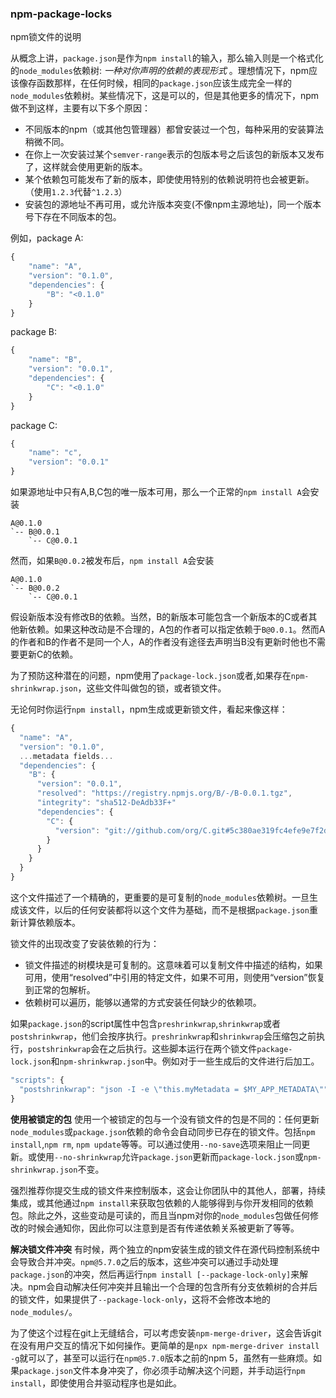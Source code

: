 ### npm-package-locks
npm锁文件的说明

从概念上讲，`package.json`是作为`npm install`的输入，那么输入则是一个格式化的`node_modules`依赖树: _一种对你声明的依赖的表现形式_ 。理想情况下，npm应该像存函数那样，在任何时候，相同的`package.json`应该生成完全一样的`node_modules`依赖树。某些情况下，这是可以的，但是其他更多的情况下，npm做不到这样，主要有以下多个原因：
- 不同版本的npm（或其他包管理器）都曾安装过一个包，每种采用的安装算法稍微不同。
- 在你上一次安装过某个`semver-range`表示的包版本号之后该包的新版本又发布了，这样就会使用更新的版本。
- 某个依赖包可能发布了新的版本，即使使用特别的依赖说明符也会被更新。（使用`1.2.3`代替`^1.2.3`）
- 安装包的源地址不再可用，或允许版本突变(不像npm主源地址)，同一个版本号下存在不同版本的包。

例如，package A:  
```javascript
{
    "name": "A",
    "version": "0.1.0",
    "dependencies": {
        "B": "<0.1.0"
    }
}
```
package B:
```javascript
{
    "name": "B",
    "version": "0.0.1",
    "dependencies": {
        "C": "<0.1.0"
    }
}
```
package C:
```javascript
{
    "name": "c",
    "version": "0.0.1"
}
```
如果源地址中只有A,B,C包的唯一版本可用，那么一个正常的`npm install A`会安装
```
A@0.1.0
`-- B@0.0.1
    `-- C@0.0.1
```
然而，如果`B@0.0.2`被发布后，`npm install A`会安装
```
A@0.1.0
`-- B@0.0.2
    `-- C@0.0.1
```
假设新版本没有修改B的依赖。当然，B的新版本可能包含一个新版本的C或者其他新依赖。如果这种改动是不合理的，A包的作者可以指定依赖于`B@0.0.1`。然而A的作者和B的作者不是同一个人，A的作者没有途径去声明当B没有更新时他也不需要更新C的依赖。

为了预防这种潜在的问题，npm使用了`package-lock.json`或者,如果存在`npm-shrinkwrap.json`，这些文件叫做包的锁，或者锁文件。

无论何时你运行`npm install`，npm生成或更新锁文件，看起来像这样：
```javascript
{
  "name": "A",
  "version": "0.1.0",
  ...metadata fields...
  "dependencies": {
    "B": {
      "version": "0.0.1",
      "resolved": "https://registry.npmjs.org/B/-/B-0.0.1.tgz",
      "integrity": "sha512-DeAdb33F+"
      "dependencies": {
        "C": {
          "version": "git://github.com/org/C.git#5c380ae319fc4efe9e7f2d9c78b0faa588fd99b4"
        }
      }
    }
  }
}
```
这个文件描述了一个精确的，更重要的是可复制的`node_modules`依赖树。一旦生成该文件，以后的任何安装都将以这个文件为基础，而不是根据`package.json`重新计算依赖版本。

锁文件的出现改变了安装依赖的行为：
- 锁文件描述的树模块是可复制的。这意味着可以复制文件中描述的结构，如果可用，使用“resolved”中引用的特定文件，如果不可用，则使用“version”恢复到正常的包解析。
- 依赖树可以遍历，能够以通常的方式安装任何缺少的依赖项。

如果`package.json`的script属性中包含`preshrinkwrap`,`shrinkwrap`或者`postshrinkwrap`，他们会按序执行。`preshrinkwrap`和`shrinkwrap`会压缩包之前执行，`postshrinkwrap`会在之后执行。这些脚本运行在两个锁文件`package-lock.json`和`npm-shrinkwrap.json`中。例如对于一些生成后的文件进行后加工。
```javascript
"scripts": {
  "postshrinkwrap": "json -I -e \"this.myMetadata = $MY_APP_METADATA\""
}
```

**使用被锁定的包**
使用一个被锁定的包与一个没有锁文件的包是不同的：任何更新`node_modules`或`package.json`依赖的命令会自动同步已存在的锁文件。包括`npm install`,`npm rm`, `npm update`等等。可以通过使用`--no-save`选项来阻止一同更新。或使用`--no-shrinkwrap`允许`package.json`更新而`package-lock.json`或`npm-shrinkwrap.json`不变。

强烈推荐你提交生成的锁文件来控制版本，这会让你团队中的其他人，部署，持续集成，或其他通过`npm install`来获取包依赖的人能够得到与你开发相同的依赖包。除此之外，这些变动是可读的，而且当npm对你的`node_modules`包做任何修改的时候会通知你，因此你可以注意到是否有传递依赖关系被更新了等等。

**解决锁文件冲突**
有时候，两个独立的npm安装生成的锁文件在源代码控制系统中会导致合并冲突。`npm@5.7.0`之后的版本，这些冲突可以通过手动处理`package.json`的冲突，然后再运行`npm install [--package-lock-only]`来解决。npm会自动解决任何冲突并且输出一个合理的包含所有分支依赖树的合并后的锁文件，如果提供了`--package-lock-only`，这将不会修改本地的`node_modules/`。

为了使这个过程在git上无缝结合，可以考虑安装`npm-merge-driver`，这会告诉git在没有用户交互的情况下如何操作。更简单的是`npx npm-merge-driver install -g`就可以了，甚至可以运行在`npm@5.7.0`版本之前的npm 5，虽然有一些麻烦。如果`package.json`文件本身冲突了，你必须手动解决这个问题，并手动运行`npm install`，即使使用合并驱动程序也是如此。